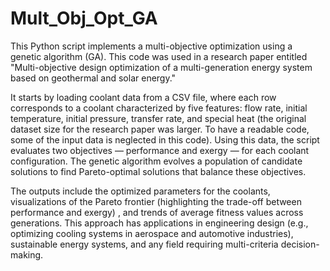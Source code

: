 # Mult_Obj_Opt_GA

This Python script implements a multi-objective optimization using a genetic algorithm (GA). This code was used in a research paper entitled "Multi-objective design optimization of a multi-generation energy system based on geothermal and solar energy."

It starts by loading coolant data from a CSV file, where each row corresponds to a coolant characterized by five features: flow rate, initial temperature, initial pressure, transfer rate, and special heat (the original dataset size for the research paper was larger. To have a readable code, some of the input data is neglected in this code). Using this data, the script evaluates two objectives — performance and exergy — for each coolant configuration. The genetic algorithm evolves a population of candidate solutions to find Pareto-optimal solutions that balance these objectives.

The outputs include the optimized parameters for the coolants, visualizations of the Pareto frontier (highlighting the trade-off between performance and exergy) , and trends of average fitness values across generations. This approach has applications in engineering design (e.g., optimizing cooling systems in aerospace and automotive industries), sustainable energy systems, and any field requiring multi-criteria decision-making.

